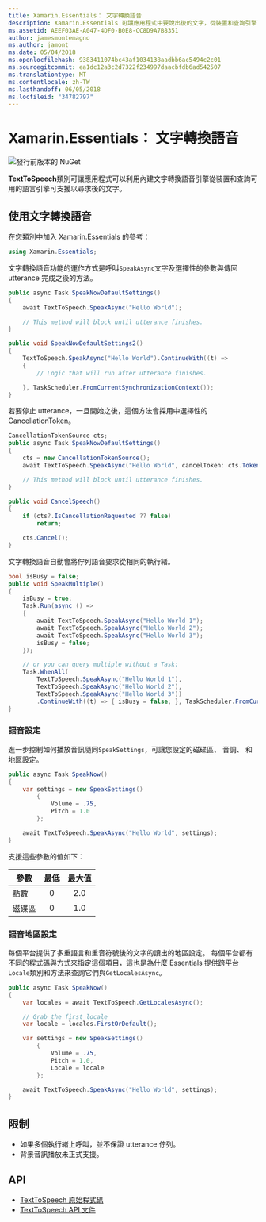 ```yaml
---
title: Xamarin.Essentials： 文字轉換語音
description: Xamarin.Essentials 可讓應用程式中要說出後的文字，從裝置和查詢引擎可以支援的可用語言的文字轉換語音引擎利用內建中 TextToSpeech 類別。
ms.assetid: AEEF03AE-A047-4DF0-B0E8-CC8D9A7B8351
author: jamesmontemagno
ms.author: jamont
ms.date: 05/04/2018
ms.openlocfilehash: 9383411074bc43af1034138aadbb6ac5494c2c01
ms.sourcegitcommit: ea1dc12a3c2d7322f234997daacbfdb6ad542507
ms.translationtype: MT
ms.contentlocale: zh-TW
ms.lasthandoff: 06/05/2018
ms.locfileid: "34782797"
---
```

# <a name="xamarinessentials-text-to-speech"></a>Xamarin.Essentials： 文字轉換語音

![發行前版本的 NuGet](~/media/shared/pre-release.png)

**TextToSpeech**類別可讓應用程式可以利用內建文字轉換語音引擎從裝置和查詢可用的語言引擎可支援以尋求後的文字。

## <a name="using-text-to-speech"></a>使用文字轉換語音

在您類別中加入 Xamarin.Essentials 的參考：

```csharp
using Xamarin.Essentials;
```

文字轉換語音功能的運作方式是呼叫`SpeakAsync`文字及選擇性的參數與傳回 utterance 完成之後的方法。 

```csharp
public async Task SpeakNowDefaultSettings()
{
    await TextToSpeech.SpeakAsync("Hello World");

    // This method will block until utterance finishes.
}

public void SpeakNowDefaultSettings2()
{
    TextToSpeech.SpeakAsync("Hello World").ContinueWith((t) => 
    {
        // Logic that will run after utterance finishes.

    }, TaskScheduler.FromCurrentSynchronizationContext());
}
```

若要停止 utterance，一旦開始之後，這個方法會採用中選擇性的 CancellationToken。 
```csharp
CancellationTokenSource cts;
public async Task SpeakNowDefaultSettings()
{
    cts = new CancellationTokenSource();
    await TextToSpeech.SpeakAsync("Hello World", cancelToken: cts.Token);

    // This method will block until utterance finishes.
}

public void CancelSpeech()
{
    if (cts?.IsCancellationRequested ?? false)
        return;

    cts.Cancel();
}
```

文字轉換語音自動會將佇列語音要求從相同的執行緒。 

```csharp
bool isBusy = false;
public void SpeakMultiple()
{
    isBusy = true;
    Task.Run(async () =>
    {
        await TextToSpeech.SpeakAsync("Hello World 1");
        await TextToSpeech.SpeakAsync("Hello World 2");
        await TextToSpeech.SpeakAsync("Hello World 3");
        isBusy = false;
    });

    // or you can query multiple without a Task:
    Task.WhenAll(
        TextToSpeech.SpeakAsync("Hello World 1"),
        TextToSpeech.SpeakAsync("Hello World 2"),
        TextToSpeech.SpeakAsync("Hello World 3"))
        .ContinueWith((t) => { isBusy = false; }, TaskScheduler.FromCurrentSynchronizationContext());
}
```

### <a name="speech-settings"></a>語音設定

進一步控制如何播放音訊隨同`SpeakSettings`，可讓您設定的磁碟區、 音調、 和地區設定。

```csharp
public async Task SpeakNow()
{
    var settings = new SpeakSettings()
        {
            Volume = .75,
            Pitch = 1.0
        };

    await TextToSpeech.SpeakAsync("Hello World", settings);
}
```

支援這些參數的值如下：

| 參數 | 最低 | 最大值 |
| --- | :---: | :---: |
| 點數 | 0 | 2.0 |
| 磁碟區 | 0 | 1.0 |

### <a name="speech-locales"></a>語音地區設定

每個平台提供了多重語言和重音符號後的文字的讀出的地區設定。 每個平台都有不同的程式碼與方式來指定這個項目，這也是為什麼 Essentials 提供跨平台`Locale`類別和方法來查詢它們與`GetLocalesAsync`。

```csharp
public async Task SpeakNow()
{
    var locales = await TextToSpeech.GetLocalesAsync();

    // Grab the first locale
    var locale = locales.FirstOrDefault();

    var settings = new SpeakSettings()
        {
            Volume = .75,
            Pitch = 1.0,
            Locale = locale
        };

    await TextToSpeech.SpeakAsync("Hello World", settings);
}
```

## <a name="limitations"></a>限制

- 如果多個執行緒上呼叫，並不保證 utterance 佇列。
- 背景音訊播放未正式支援。

## <a name="api"></a>API

- [TextToSpeech 原始程式碼](https://github.com/xamarin/Essentials/tree/master/Xamarin.Essentials/TextToSpeech)
- [TextToSpeech API 文件](xref:Xamarin.Essentials.TextToSpeech)
